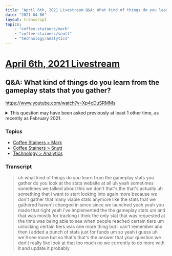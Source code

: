 ```yaml
---
title: "April 6th, 2021 Livestream Q&A: What kind of things do you learn from the gameplay stats that you gather?"
date: "2021-04-06"
layout: transcript
topics:
    - "coffee-stainers/mark"
    - "coffee-stainers/snutt"
    - "technology/analytics"
---
```

# [April 6th, 2021 Livestream](../2021-04-06.md)
## Q&A: What kind of things do you learn from the gameplay stats that you gather?
https://www.youtube.com/watch?v=Xp4cDuSRMMs
<details>
<summary>This question may have been asked previously at least 1 other time, as recently as February 2021.</summary>

* [February 16th, 2021 Livestream Q&A: Anything interesting in the analytics?](./yt-BMQs1ci2YXo.md) [https://www.youtube.com/watch?v=BMQs1ci2YXo](https://www.youtube.com/watch?v=BMQs1ci2YXo)
</details>


### Topics
* [Coffee Stainers > Mark](../topics/coffee-stainers/mark.md)
* [Coffee Stainers > Snutt](../topics/coffee-stainers/snutt.md)
* [Technology > Analytics](../topics/technology/analytics.md)

### Transcript

> uh what kind of things do you learn from the gameplay stats you gather do you look at the stats website at all uh yeah sometimes sometimes we talked about this we don't that's the that's actually uh something that i want to start looking into again more because we don't gather that many viable stats anymore like the stats that we gathered haven't changed in since since we launched yeah yeah you made that right yeah i've implemented the the gameplay stats um and that was mostly for tracking i think the only stat that was requested at the time was being able to see when people reached certain tiers um unlocking certain tiers was one more thing but i can't remember and then i added a bunch of stats just for funds um so yeah i guess uh we'll see more but so that's that's the answer that your question we don't really like look at that too much no we currently to do more with it and update it probably
